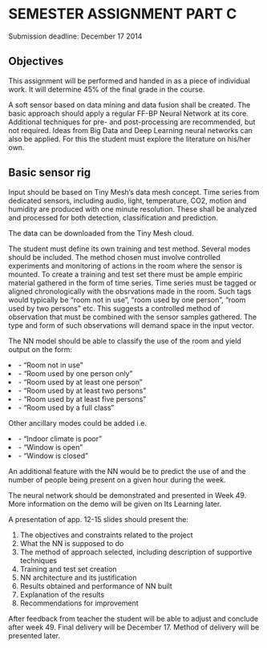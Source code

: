 <h1>SEMESTER ASSIGNMENT PART C</h1>
Submission deadline: December 17 2014

<h2>Objectives</h2>
This assignment will be performed and handed in as a piece of individual work.  It will determine 45% of the final grade in the course.  

A soft sensor based on data mining and data fusion shall be created. The basic approach should apply a regular FF-BP Neural Network at its core.  Additional techniques for pre- and post-processing are recommended, but not required.  Ideas from Big Data and Deep Learning neural networks can also be applied. For this the student must explore the literature on his/her own.

<h2>Basic sensor rig</h2>
Input should be based on Tiny Mesh’s  data mesh concept. Time series from dedicated sensors,  including audio, light, temperature, CO2, motion and humidity are produced with one minute resolution.  These shall be analyzed and processed for both detection, classification and prediction.
 

The data can be downloaded from the Tiny Mesh cloud.

The student must define its own training and test method. Several modes should be included. The method chosen must involve controlled experiments and monitoring of actions in the room where the sensor is mounted.  To create a training and test set there must be ample empiric material gathered in the form of time series. Time series must be tagged or aligned chronologically with the obsrvations made in the room. Such tags would typically be “room not in use”, “room used by one person”, “room used by two persons” etc. This suggests a controlled method of observation that must be combined with the sensor samples gathered.  The type and form of such observations will demand space in the input vector. 

The NN model should be able to classify the use of the room and yield output on the form:
<li>- “Room not in use”</li>
<li>- “Room used by one person only”</li>
<li>- “Room used by at least one person”</li>
<li>- “Room used by at least two persons”</li>
<li>- “Room used by at least five persons”</li>
<li>- “Room used by a full class”</li>

Other ancillary modes could be added i.e. 
<li>- “Indoor climate is poor”</li>
<li>- “Window is open”</li>
<li>- “Window is closed”</li>

An additional feature with the NN would be to predict the use of and the number of people being present on a given hour during the week.

The neural network should be demonstrated and presented in Week 49.  More information on the demo will be given on Its Learning later. 

A presentation of app. 12-15 slides should present the:
1. The objectives and constraints related to the project
2. What the NN is supposed to do
3. The method of approach selected, including description of supportive techniques
4. Training and test set creation
5. NN architecture and its justification
6. Results obtained and performance of NN built
7. Explanation of the results
8. Recommendations for improvement

After feedback from teacher the student will be able to adjust and conclude after week 49. Final delivery will be December 17. Method of delivery will be presented later.